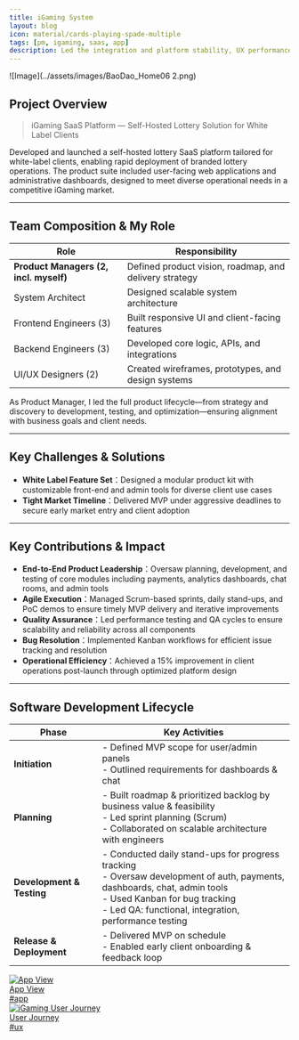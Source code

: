```yaml
---
title: iGaming System
layout: blog
icon: material/cards-playing-spade-multiple
tags: [pm, igaming, saas, app]
description: Led the integration and platform stability, UX performance of WiZ service
---
```

![Image](../assets/images/BaoDao_Home06 2.png)

## Project Overview  

> iGaming SaaS Platform — Self-Hosted Lottery Solution for White Label Clients

Developed and launched a self-hosted lottery SaaS platform tailored for white-label clients, enabling rapid deployment of branded lottery operations. The product suite included user-facing web applications and administrative dashboards, designed to meet diverse operational needs in a competitive iGaming market.

---

## Team Composition & My Role  

| Role                     | Responsibility                                                  |
|--------------------------|------------------------------------------------------------------|
| **Product Managers (2, incl. myself)**     | Defined product vision, roadmap, and delivery strategy           |
| System Architect         | Designed scalable system architecture                           |
| Frontend Engineers (3)   | Built responsive UI and client-facing features                   |
| Backend Engineers (3)    | Developed core logic, APIs, and integrations                     |
| UI/UX Designers (2)      | Created wireframes, prototypes, and design systems               |

As Product Manager, I led the full product lifecycle—from strategy and discovery to development, testing, and optimization—ensuring alignment with business goals and client needs.

---

## Key Challenges & Solutions  

- **White Label Feature Set**：Designed a modular product kit with customizable front-end and admin tools for diverse client use cases  
- **Tight Market Timeline**：Delivered MVP under aggressive deadlines to secure early market entry and client adoption  

---

## Key Contributions & Impact  

- **End-to-End Product Leadership**：Oversaw planning, development, and testing of core modules including payments, analytics dashboards, chat rooms, and admin tools  
- **Agile Execution**：Managed Scrum-based sprints, daily stand-ups, and PoC demos to ensure timely MVP delivery and iterative improvements  
- **Quality Assurance**：Led performance testing and QA cycles to ensure scalability and reliability across all components  
- **Bug Resolution**：Implemented Kanban workflows for efficient issue tracking and resolution  
- **Operational Efficiency**：Achieved a 15% improvement in client operations post-launch through optimized platform design  

---

## Software Development Lifecycle  

| Phase                   | Key Activities                                                                 |
|-------------------------|--------------------------------------------------------------------------------|
| **Initiation**          | - Defined MVP scope for user/admin panels<br>- Outlined requirements for dashboards & chat |
| **Planning**            | - Built roadmap & prioritized backlog by business value & feasibility<br>- Led sprint planning (Scrum)<br>- Collaborated on scalable architecture with engineers |
| **Development & Testing** | - Conducted daily stand-ups for progress tracking<br>- Oversaw development of auth, payments, dashboards, chat, admin tools<br>- Used Kanban for bug tracking<br>- Led QA: functional, integration, performance testing |
| **Release & Deployment** | - Delivered MVP on schedule<br>- Enabled early client onboarding & feedback loop |


<div class="card-grid">

  <a href="./" class="card-item-wrapper"> <div class="card-image">
      <img src="/cv/assets/images/18_hermes.png" alt="App View">
      <div class="caption"> App View</div>
      <div class="tags"> #app </div>
    </div>
  </a> <a href="./" class="card-item-wrapper"> <div class="card-image">
      <img src="/cv/assets/images/18_user_journey.png" alt="iGaming User Journey">
      <div class="caption">User Journey</div>
      <div class="tags">#ux </div>
    </div>
  </a> </div>

